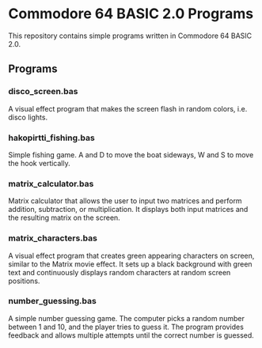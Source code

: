 # Commodore 64 BASIC 2.0 Programs

This repository contains simple programs written in Commodore 64 BASIC 2.0.

## Programs

### disco_screen.bas
A visual effect program that makes the screen flash in random colors, i.e. disco lights.

### hakopirtti_fishing.bas
Simple fishing game. A and D to move the boat sideways, W and S to move the hook vertically.

### matrix_calculator.bas
Matrix calculator that allows the user to input two matrices and perform addition, subtraction, or multiplication. It displays both input matrices and the resulting matrix on the screen.

### matrix_characters.bas
A visual effect program that creates green appearing characters on screen, similar to the Matrix movie effect. It sets up a black background with green text and continuously displays random characters at random screen positions.

### number_guessing.bas
A simple number guessing game. The computer picks a random number between 1 and 10, and the player tries to guess it. The program provides feedback and allows multiple attempts until the correct number is guessed.